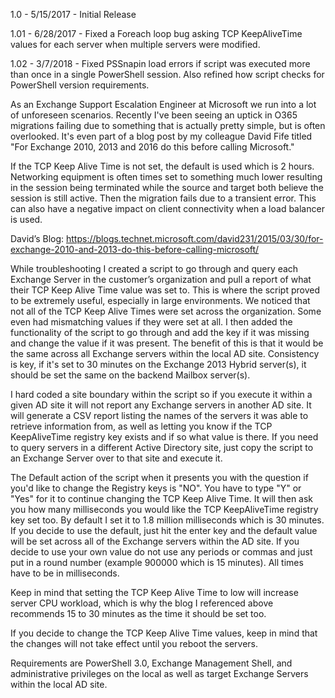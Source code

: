 1.0 - 5/15/2017 - Initial Release

1.01 - 6/28/2017 - Fixed a Foreach loop bug asking TCP KeepAliveTime values for each server when multiple servers were modified.

1.02 - 3/7/2018 - Fixed PSSnapin load errors if script was executed more than once in a single PowerShell session. Also refined how script checks for PowerShell version requirements.

As an Exchange Support Escalation Engineer at Microsoft we run into a lot of unforeseen scenarios. Recently I've been seeing an uptick in O365 migrations failing due to something that is actually pretty simple, but is often overlooked. It's even part of a blog post by my colleague David Fife titled "For Exchange 2010, 2013 and 2016 do this before calling Microsoft."

If the TCP Keep Alive Time is not set, the default is used which is 2 hours. Networking equipment is often times set to something much lower resulting in the session being terminated while the source and target both believe the session is still active. Then the migration fails due to a transient error. This can also have a negative impact on client connectivity when a load balancer is used.

David’s Blog: https://blogs.technet.microsoft.com/david231/2015/03/30/for-exchange-2010-and-2013-do-this-before-calling-microsoft/

While troubleshooting I created a script to go through and query each Exchange Server in the customer’s organization and pull a report of what their TCP Keep Alive Time value was set to. This is where the script proved to be extremely useful, especially in large environments. We noticed that not all of the TCP Keep Alive Times were set across the organization. Some even had mismatching values if they were set at all. I then added the functionality of the script to go through and add the key if it was missing and change the value if it was present. The benefit of this is that it would be the same across all Exchange servers within the local AD site. Consistency is key, if it's set to 30 minutes on the Exchange 2013 Hybrid server(s), it should be set the same on the backend Mailbox server(s).

I hard coded a site boundary within the script so if you execute it within a given AD site it will not report any Exchange servers in another AD site. It will generate a CSV report listing the names of the servers it was able to retrieve information from, as well as letting you know if the TCP KeepAliveTime registry key exists and if so what value is there. If you need to query servers in a different Active Directory site, just copy the script to an Exchange Server over to that site and execute it.

 

The Default action of the script when it presents you with the question if you'd like to change the Registry keys is "NO". You have to type "Y" or "Yes" for it to continue changing the TCP Keep Alive Time. It will then ask you how many milliseconds you would like the TCP KeepAliveTime registry key set too. By default I set it to 1.8 million milliseconds which is 30 minutes. If you decide to use the default, just hit the enter key and the default value will be set across all of the Exchange servers within the AD site. If you decide to use your own value do not use any periods or commas and just put in a round number (example 900000 which is 15 minutes). All times have to be in milliseconds.

 

Keep in mind that setting the TCP Keep Alive Time to low will increase server CPU workload, which is why the blog I referenced above recommends 15 to 30 minutes as the time it should be set too.

 

If you decide to change the TCP Keep Alive Time values, keep in mind that the changes will not take effect until you reboot the servers.

 

Requirements are PowerShell 3.0, Exchange Management Shell, and administrative privileges on the local as well as target Exchange Servers within the local AD site.

 
